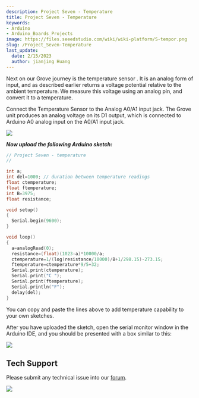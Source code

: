 ```yaml
---
description: Project Seven - Temperature
title: Project Seven - Temperature
keywords:
- Arduino
- Arduino_Boards_Projects
image: https://files.seeedstudio.com/wiki/wiki-platform/S-tempor.png
slug: /Project_Seven-Temperature
last_update:
  date: 2/15/2023
  author: jianjing Huang
---
```

<!-- ---
name: Project Seven - Temperature
category: Tutorial
oldwikiname:  Project Seven - TemperatureProject Seven - Temperature
prodimagename:
surveyurl: https://www.research.net/r/Project_Seven-Temperature
--- -->

Next on our Grove journey is the temperature sensor . It is an analog form of input, and as described earlier returns a voltage potential relative to the ambient temperature. We measure this voltage using an analog pin, and convert it to a temperature.

Connect the Temperature Sensor to the Analog A0/A1 input jack.
The Grove unit produces an analog voltage on its D1 output, which is connected to Arduino A0 analog input on the A0/A1 input jack.

![](https://files.seeedstudio.com/wiki/Project_Seven-Temperature/img/Conn-seven.jpg)

_**Now upload the following Arduino sketch:**_

```c++
// Project Seven - temperature
//

int a;
int del=1000; // duration between temperature readings
float ctemperature;
float ftemperature;
int B=3975;
float resistance;

void setup()
{
  Serial.begin(9600);
}

void loop()
{
  a=analogRead(0);
  resistance=(float)(1023-a)*10000/a;
  ctemperature=1/(log(resistance/10000)/B+1/298.15)-273.15;
  ftemperature=ctemperature*9/5+32;
  Serial.print(ctemperature);
  Serial.print("C ");
  Serial.print(ftemperature);
  Serial.println("F");
  delay(del);
}
```

You can copy and paste the lines above to add temperature capability to your own sketches.

After you have uploaded the sketch, open the serial monitor window in the Arduino IDE, and you should be presented with a box similar to this:

![](https://files.seeedstudio.com/wiki/Project_Seven-Temperature/img/Aq0PYQjuq.png)

## Tech Support

Please submit any technical issue into our [forum](https://forum.seeedstudio.com/). <br />
<p style={{textAlign: 'center'}}><a href="https://www.seeedstudio.com/act-4.html?utm_source=wiki&utm_medium=wikibanner&utm_campaign=newproducts" target="_blank"><img src="https://files.seeedstudio.com/wiki/Wiki_Banner/new_product.jpg" /></a></p>
